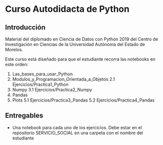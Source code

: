 
# Curso Autodidacta de Python

## Introducción

Material del diplomado en Ciencia de Datos con Python 2019 del Centro de Investigación en Ciencias de la Universidad Autónoma del Estado de Morelos.

Este curso está diseñado para que el estudiante recorra las notebooks en este orden:
 1. Las_bases_para_usar_Python
 2. Modulos_y_Programacion_Orientada_a_Objetos
     2.1 Ejercicios/Practica1_Python
 3. Numpy
     3.1 Ejercicios/Practica2_Numpy
 4. Pandas
 5. Plots
     5.1 Ejercicios/Practica3_Pandas
     5.2 Ejercicios/Practica4_Pandas
    
## Entregables
* Una notebook para cada uno de los ejercicios. Debe estar en el repositorio SERVICIO_SOCIAL en una carpeta con el nombre del estudiante

